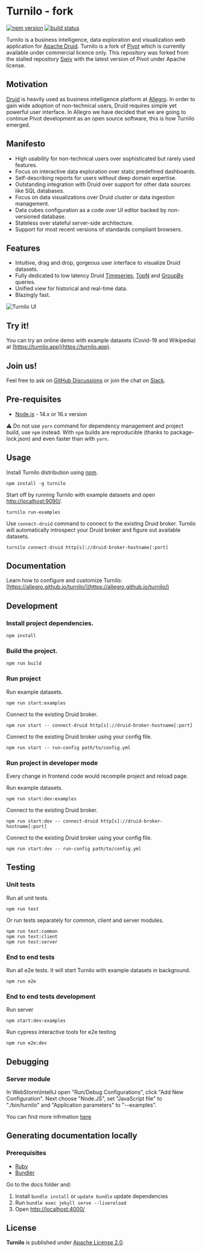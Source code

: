 # Turnilo - fork

[![npm version](https://img.shields.io/npm/v/turnilo.svg)](https://www.npmjs.org/package/turnilo)
[![build status](https://github.com/allegro/turnilo/workflows/Build/badge.svg)](https://github.com/allegro/turnilo/actions)

Turnilo is a business intelligence, data exploration and visualization web application for [Apache Druid](https://druid.apache.org).
Turnilo is a fork of [Pivot](https://github.com/implydata/pivot) which is currently available under commercial licence only.
This repository was forked from the stalled repository [Swiv](https://github.com/yahoo/swiv) 
with the latest version of Pivot under Apache license.

## Motivation

[Druid](https://github.com/druid-io/druid) is heavily used as business intelligence platform at [Allegro](https://allegro.tech/).
In order to gain wide adoption of non-technical users, Druid requires simple yet powerful user interface.
In Allegro we have decided that we are going to continue Pivot development as an open source software,
this is how Turnilo emerged.

## Manifesto

* High usability for non-technical users over sophisticated but rarely used features.
* Focus on interactive data exploration over static predefined dashboards.
* Self-describing reports for users without deep domain expertise.
* Outstanding integration with Druid over support for other data sources like SQL databases.
* Focus on data visualizations over Druid cluster or data ingestion management.
* Data cubes configuration as a code over UI editor backed by non-versioned database.
* Stateless over stateful server-side architecture.
* Support for most recent versions of standards compliant browsers.

## Features

* Intuitive, drag and drop, gorgeous user interface to visualize Druid datasets.
* Fully dedicated to low latency Druid 
[Timeseries](https://druid.apache.org/docs/latest/querying/timeseriesquery.html), 
[TopN](https://druid.apache.org/docs/latest/querying/topnquery.html) and 
[GroupBy](https://druid.apache.org/docs/latest/querying/groupbyquery.html) queries.
* Unified view for historical and real-time data.
* Blazingly fast.

![Turnilo UI](https://github.com/allegro/turnilo/raw/master/docs/assets/images/showcase.gif)

## Try it!

You can try an online demo with example datasets (Covid-19 and Wikipedia) at [https://turnilo.app](https://turnilo.app).

## Join us!

Feel free to ask on [GitHub Discussions](https://github.com/allegro/turnilo/discussions)
or join the chat on [Slack](https://join.slack.com/t/turnilo/shared_invite/enQtOTI4ODcxMjcyNjU2LTFlOTk5YWZlOGMyZDZhZWU3MGNjNDRhZmI1Y2UzNDlkZmY3YzYxYTJhYzIzMzc0MTc3MzA3OTE1NmQ5NDI1M2I).

## Pre-requisites

* [Node.js](https://nodejs.org/) - 14.x or 16.x version

:warning:
Do not use `yarn` command for dependency management and project build, use `npm` instead.
With `npm` builds are reproducible (thanks to package-lock.json) and even faster than with `yarn`.

## Usage

Install Turnilo distribution using [npm](https://www.npmjs.com/).

```
npm install -g turnilo
```

Start off by running Turnilo with example datasets
and open [http://localhost:9090/](http://localhost:9090/).

```
turnilo run-examples
```

Use `connect-druid` command to connect to the existing Druid broker.
Turnilo will automatically introspect your Druid broker and figure out available datasets.

```
turnilo connect-druid http[s]://druid-broker-hostname[:port]
```

## Documentation

Learn how to configure and customize Turnilo:
[https://allegro.github.io/turnilo/](https://allegro.github.io/turnilo/)

## Development

### Install project dependencies.

```
npm install
```

### Build the project.

```
npm run build
```

### Run project

Run example datasets.

```
npm run start:examples
```

Connect to the existing Druid broker.

```
npm run start -- connect-druid http[s]://druid-broker-hostname[:port]
```

Connect to the existing Druid broker using your config file.

```
npm run start -- run-config path/to/config.yml
```

### Run project in developer mode

Every change in frontend code would recompile project and reload page.

Run example datasets.

```
npm run start:dev:examples
```

Connect to the existing Druid broker.

```
npm run start:dev -- connect-druid http[s]://druid-broker-hostname[:port]
```

Connect to the existing Druid broker using your config file.

```
npm run start:dev -- run-config path/to/config.yml
```


## Testing

### Unit tests

Run all unit tests.

```
npm run test
```

Or run tests separately for common, client and server modules.

```
npm run test:common
npm run test:client
npm run test:server
```

### End to end tests

Run all e2e tests. It will start Turnilo with example datasets in background.

```
npm run e2e
```

### End to end tests development

Run server

```
npm start:dev:examples
```

Run cypress interactive tools for e2e testing

```
npm run e2e:dev
```


## Debugging 

### Server module

In WebStorm\IntelliJ open "Run/Debug Configurations", click "Add New Configuration".
Next choose "Node.JS", set "JavaScript file" to "./bin/turnilo" 
and "Application parameters" to "--examples".

You can find more infrmation [here](https://www.jetbrains.com/help/webstorm/running-and-debugging-node-js.html)

## Generating documentation locally

### Prerequisites

* [Ruby](https://www.ruby-lang.org/en/documentation/installation/)
* [Bundler](https://bundler.io)

Go to the docs folder and:

1. Install `bundle install` or `update bundle` update dependencies
2. Run `bundle exec jekyll serve --livereload`
3. Open [http://localhost:4000/](http://localhost:4000/)

## License

**Turnilo** is published under [Apache License 2.0](http://www.apache.org/licenses/LICENSE-2.0).
